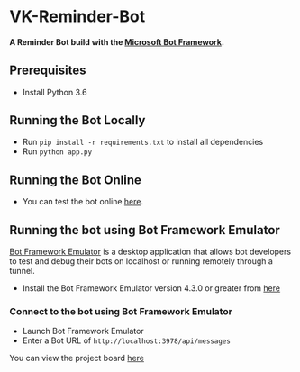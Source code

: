 # VK-Reminder-Bot

#### A Reminder Bot build with the [Microsoft Bot Framework](https://dev.botframework.com).


## Prerequisites

  - Install Python 3.6

## Running the Bot Locally
- Run `pip install -r requirements.txt` to install all dependencies
- Run `python app.py`

## Running the Bot Online
- You can test the bot online [here](https://webchat.botframework.com/embed/vk-reminder-bot?s=iQV5Xkjb1Ns.HJAcELqMEbq73-rdAwPze8ZauO___9Ij030uuUzAPCk).


## Running the bot using Bot Framework Emulator

[Bot Framework Emulator](https://github.com/microsoft/botframework-emulator) is a desktop application that allows bot developers to test and debug their bots on localhost or running remotely through a tunnel.

- Install the Bot Framework Emulator version 4.3.0 or greater from [here](https://github.com/Microsoft/BotFramework-Emulator/releases)

### Connect to the bot using Bot Framework Emulator

- Launch Bot Framework Emulator
- Enter a Bot URL of `http://localhost:3978/api/messages`

You can view the project board [here](https://trello.com/b/9WHqZss3)